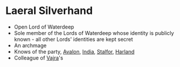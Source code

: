 # Laeral Silverhand
- Open Lord of Waterdeep
- Sole member of the Lords of Waterdeep whose identity is publicly known - all other Lords' identities are kept secret
- An archmage
- Knows of the party, [Avalon](PCs/Current/Avalon.md), [India](PCs/Current/India.md), [Stalfor](PCs/Current/Stalfor.md), [Harland](PCs/Current/Harland.md)
- Colleague of [Vajra](NPCs/Living/Vajra.md)'s 